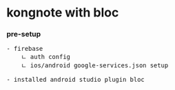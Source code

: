 # kongnote with bloc

### pre-setup
<pre>
- firebase
    ㄴ auth config
    ㄴ ios/android google-services.json setup
    
- installed android studio plugin bloc

</pre>